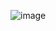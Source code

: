 ![image](https://github.com/Sanaahsan/HTML-CSS-PROJECT/assets/110116113/80307f62-be2f-4c70-a758-10820c59eea4)
